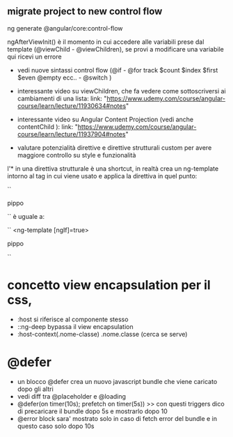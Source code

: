 <!-- NOTE: -->

## migrate project to new control flow

ng generate @angular/core:control-flow

ngAfterViewInit() è il momento in cui accedere alle variabili prese dal template (@viewChild - @viewChildren), se provi a modificare una variabile qui ricevi un errore

- vedi nuove sintassi control flow (@if - @for track $count $index $first $even @empty ecc.. - @switch )

- interessante video su viewChildren, che fa vedere come sottoscriversi ai cambiamenti di una lista:
  link: "https://www.udemy.com/course/angular-course/learn/lecture/11930634#notes"

- interessante video su Angular Content Projection (vedi anche contentChild ):
  link: "https://www.udemy.com/course/angular-course/learn/lecture/11937904#notes"

- valutare potenzialità direttive e direttive strutturali custom per avere maggiore controllo su style e funzionalità

l'\* in una direttiva strutturale è una shortcut, in realtà crea un ng-template intorno al tag in cui viene usato e applica la direttiva in quel punto:

``

<p *ngIf=true>pippo</p> 
``
è uguale a:

``
<ng-template [ngIf]=true>

  <p>pippo</p>
</ng-template>
``

# concetto view encapsulation per il css,

- :host si riferisce al componente stesso
- ::ng-deep bypassa il view encapsulation
- :host-context(.nome-classe) .nome.classe (cerca se serve)

# @defer

- un blocco @defer crea un nuovo javascript bundle che viene caricato dopo gli altri
- vedi diff tra @placeholder e @loading
- @defer(on timer(10s); prefetch on timer(5s)) >> con questi triggers dico di precaricare il bundle dopo 5s e mostrarlo dopo 10
- @error block sara' mostrato solo in caso di fetch error del bundle e in questo caso solo dopo 10s
